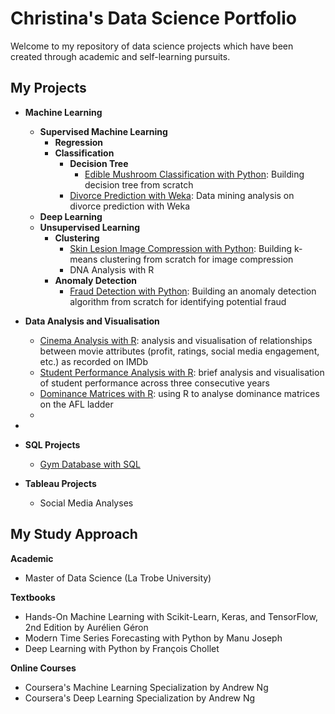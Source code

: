 # Christina's Data Science Portfolio
Welcome to my repository of data science projects which have been created through academic and self-learning pursuits. 

## My Projects
* **Machine Learning**
  - **Supervised Machine Learning**
    - **Regression**
    - **Classification**
      - **Decision Tree**
        - [Edible Mushroom Classification with Python](Mushroom%20Classification.ipynb): Building decision tree from scratch 
      - [Divorce Prediction with Weka](Divorce%20Prediction.ipynb): Data mining analysis on divorce prediction with Weka
  - **Deep Learning**
  - **Unsupervised Learning**
    - **Clustering**
      - [Skin Lesion Image Compression with Python](Skin%20Lesion%20K-Means%20Clustering.ipynb): Building k-means clustering from scratch for image compression
      - DNA Analysis with R
    - **Anomaly Detection**
      - [Fraud Detection with Python](Transaction%20Fraud%20Anomaly%20Detection.ipynb): Building an anomaly detection algorithm from scratch for identifying potential fraud
 
* **Data Analysis and Visualisation**
  - [Cinema Analysis with R](Data%20Analysis%20of%20IMDB%20Dataset.ipynb): analysis and visualisation of relationships between movie attributes (profit, ratings, social media engagement, etc.) as recorded on IMDb
  - [Student Performance Analysis with R](Data%20Analysis%20of%20Student%20Marks.ipynb): brief analysis and visualisation of student performance across three consecutive years
  - [Dominance Matrices with R](Dominance%20Matrices.ipynb): using R to analyse dominance matrices on the AFL ladder
  - 
* 
* **SQL Projects**
    - [Gym Database with SQL](Gym_SQL.ipynb)
* **Tableau Projects**
    - Social Media Analyses

## My Study Approach
**Academic**
- Master of Data Science (La Trobe University)

**Textbooks**
- Hands-On Machine Learning with Scikit-Learn, Keras, and TensorFlow, 2nd Edition by Aurélien Géron
- Modern Time Series Forecasting with Python by Manu Joseph
- Deep Learning with Python by François Chollet

**Online Courses**
- Coursera's Machine Learning Specialization by Andrew Ng
- Coursera's Deep Learning Specialization by Andrew Ng
